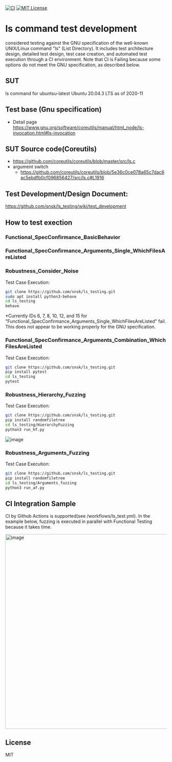[![CI](https://github.com/snsk/ls_testing/actions/workflows/ls_test.yml/badge.svg)](https://github.com/snsk/ls_testing/actions/workflows/ls_test.yml)
[![MIT License](http://img.shields.io/badge/license-MIT-blue.svg?style=flat)](LICENSE)

# ls command test development

considered testing against the GNU specification of the well-known UNIX/Linux command "ls" (List Directory). It includes test architecture design, detailed test design, test case creation, and automated test execution through a CI environment. Note that CI is Failing because some options do not meet the GNU specification, as described below.

## SUT
ls command for ubuntsu-latest Ubuntu 20.04.3 LTS as of 2020-11

## Test base (Gnu specification)
* Detail page https://www.gnu.org/software/coreutils/manual/html_node/ls-invocation.html#ls-invocation

## SUT Source code(Coreutils)
* https://github.com/coreutils/coreutils/blob/master/src/ls.c
* argument switch
    * https://github.com/coreutils/coreutils/blob/5e36c0ce078a65c7dac6ac5ebdfb0cf096856427/src/ls.c#L1916

## Test Development/Design Document:

https://github.com/snsk/ls_testing/wiki/test_development

## How to test exection

### Functional_SpecConfirmance_BasicBehavior
### Functional_SpecConfirmance_Arguments_Single_WhichFilesAreListed
### Robustness_Consider_Noise

Test Case Execution:
```sh
git clone https://github.com/snsk/ls_testing.git
sudo apt install python3-behave
cd ls_testing
behave
```
*Currently IDs 6, 7, 8, 10, 12, and 15 for "Functional_SpecConfirmance_Arguments_Single_WhichFilesAreListed" fail. This does not appear to be working properly for the GNU specification.

### Functional_SpecConfirmance_Arguments_Combination_WhichFilesAreListed

Test Case Execution:
```sh
git clone https://github.com/snsk/ls_testing.git
pip install pytest
cd ls_testing
pytest
```

### Robustness_Hierarchy_Fuzzing

Test Case Execution:
```sh
git clone https://github.com/snsk/ls_testing.git
pip install randomfiletree
cd ls_testing/HierarchyFuzzing
python3 run_hf.py
```

![image](https://user-images.githubusercontent.com/462430/184812739-337c471d-a366-47ce-bf31-0bb1b68794dd.png)

### Robustness_Arguments_Fuzzing

Test Case Execution:
```sh
git clone https://github.com/snsk/ls_testing.git
pip install randomfiletree
cd ls_testing/Arguments_fuzzing
python3 run_af.py
```


## CI Integration Sample

CI by Github Actions is supported(see /workflows/ls_test.yml). In the example below, fuzzing is executed in parallel with Functional Testing because it takes time.

<img width="606" alt="image" src="https://user-images.githubusercontent.com/462430/187053537-b66bae6f-425e-4688-b118-93ab57ec3df1.png">

## License
MIT
